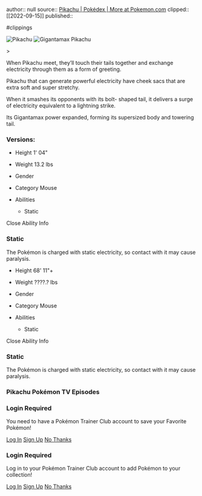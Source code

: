 author:: null
source:: [Pikachu | Pokédex | More at Pokemon.com](https://www.pokemon.com/us/pokedex/Pikachu)
clipped:: [[2022-09-15]]
published:: 

#clippings

![Pikachu](https://assets.pokemon.com/assets/cms2/img/pokedex/full/025.png) ![Gigantamax Pikachu](https://assets.pokemon.com/assets/cms2/img/pokedex/full/025_f2.png)

\>

When Pikachu meet, they’ll touch their tails together and exchange electricity through them as a form of greeting.

Pikachu that can generate powerful electricity have cheek sacs that are extra soft and super stretchy.

When it smashes its opponents with its bolt- shaped tail, it delivers a surge of electricity equivalent to a lightning strike.

Its Gigantamax power expanded, forming its supersized body and towering tail.

### Versions:

-   Height 1' 04"
-   Weight 13.2 lbs
-   Gender

-   Category Mouse
-   Abilities
    -   Static

Close Ability Info

### Static

The Pokémon is charged with static electricity, so contact with it may cause paralysis.

-   Height 68' 11"+
-   Weight ????.? lbs
-   Gender

-   Category Mouse
-   Abilities
    -   Static

Close Ability Info

### Static

The Pokémon is charged with static electricity, so contact with it may cause paralysis.

### Pikachu Pokémon TV Episodes

### Login Required

You need to have a Pokémon Trainer Club account to save your Favorite Pokémon!

[Log In](https://www.pokemon.com/us/pokemon-trainer-club/login?_rd=/us/pokedex/pikachu) [Sign Up](https://www.pokemon.com/us/pokemon-trainer-club/sign-up/) [No Thanks](#)

### Login Required

Log in to your Pokémon Trainer Club account to add Pokémon to your collection!

[Log In](https://www.pokemon.com/us/pokemon-trainer-club/login?_rd=/us/pokedex/pikachu) [Sign Up](https://www.pokemon.com/us/pokemon-trainer-club/sign-up/) [No Thanks](#)